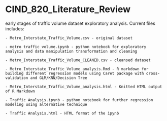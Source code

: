 # CIND_820_Literature_Review
early stages of traffic volume dataset exploratory analysis.
  Current files includes:
 ```
 - Metro_Interstate_Traffic_Volume.csv - original dataset

 - metro traffic volume.ipynb - python notebook for exploratory analysis and data manipulation transformation and cleaning
  
 - Metro_Interstate_Traffic_Volume_CLEANED.csv - cleansed dataset

 - Metro_Interstate_Traffic_Volume_analysis.Rmd - R markdown for building different regression models using Caret package with cross-validation and GLM/KNN/Decision Tree

 - Metro_Interstate_Traffic_Volume_analysis.html - Knitted HTML output of R Markdown
 
 - Traffic Analysis.ipynb - python notebook for further regression modeling using alternative technique
 
 - Traffic Analysis.html - HTML format of the ipynb
```
